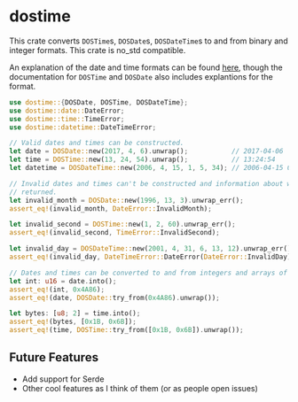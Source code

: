 # dostime

This crate converts `DOSTime`s, `DOSDate`s, `DOSDateTime`s to and from binary and integer
formats. This crate is no_std compatible.

An explanation of the date and time formats can be found
[here](https://learn.microsoft.com/en-us/windows/win32/api/winbase/nf-winbase-dosdatetimetofiletime),
though the documentation for `DOSTime` and `DOSDate` also includes explantions for the format.

```rust
use dostime::{DOSDate, DOSTime, DOSDateTime};
use dostime::date::DateError;
use dostime::time::TimeError;
use dostime::datetime::DateTimeError;

// Valid dates and times can be constructed.
let date = DOSDate::new(2017, 4, 6).unwrap();           // 2017-04-06
let time = DOSTime::new(13, 24, 54).unwrap();           // 13:24:54
let datetime = DOSDateTime::new(2006, 4, 15, 1, 5, 34); // 2006-04-15 01:05:34

// Invalid dates and times can't be constructed and information about what is invalid is
// returned.
let invalid_month = DOSDate::new(1996, 13, 3).unwrap_err();
assert_eq!(invalid_month, DateError::InvalidMonth);

let invalid_second = DOSTime::new(1, 2, 60).unwrap_err();
assert_eq!(invalid_second, TimeError::InvalidSecond);

let invalid_day = DOSDateTime::new(2001, 4, 31, 6, 13, 12).unwrap_err();
assert_eq!(invalid_day, DateTimeError::DateError(DateError::InvalidDay));

// Dates and times can be converted to and from integers and arrays of bytes.
let int: u16 = date.into();
assert_eq!(int, 0x4A86);
assert_eq!(date, DOSDate::try_from(0x4A86).unwrap());

let bytes: [u8; 2] = time.into();
assert_eq!(bytes, [0x1B, 0x6B]);
assert_eq!(time, DOSTime::try_from([0x1B, 0x6B]).unwrap());
```

## Future Features
- Add support for Serde
- Other cool features as I think of them (or as people open issues)